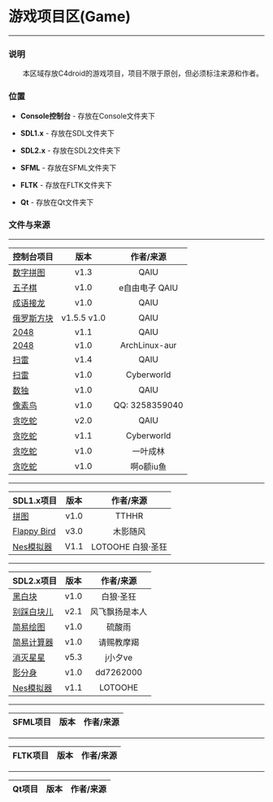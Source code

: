 # 游戏项目区(Game)

---

### 说明

&emsp;&emsp;本区域存放C4droid的游戏项目，项目不限于原创，但必须标注来源和作者。

### 位置

+ **Console控制台** - 存放在Console文件夹下

+ **SDL1.x** - 存放在SDL文件夹下

+ **SDL2.x** - 存放在SDL2文件夹下

+ **SFML** - 存放在SFML文件夹下 

+ **FLTK** - 存放在FLTK文件夹下

+ **Qt** - 存放在Qt文件夹下

### 文件与来源

---

| 控制台项目 | 版本 | 作者/来源 |
| :----------- | :----: | :----------: |
| [数字拼图](https://github.com/qaiu/c4droid-code/tree/main/Game/Console/数字拼图) | v1.3  | QAIU |
| [五子棋](https://github.com/qaiu/c4droid-code/tree/main/Game/Console/五子棋) | v1.0 | e自由电子&#10;QAIU |
| [成语接龙](https://github.com/qaiu/c4droid-code/tree/main/Game/Console/成语接龙) | v1.0 | QAIU |
| [俄罗斯方块](https://github.com/qaiu/c4droid-code/tree/main/Game/Console/俄罗斯方块) | v1.5.5&#10;v1.0 | QAIU |
| [2048](https://github.com/qaiu/c4droid-code/tree/main/Game/Console/2048) | v1.1 | QAIU |
| [2048](https://github.com/qaiu/c4droid-code/tree/main/Game/Console/2048) | v1.0 | ArchLinux-aur |
| [扫雷](https://github.com/qaiu/c4droid-code/tree/main/Game/Console/扫雷游戏) | v1.4 | QAIU |
| [扫雷](https://github.com/qaiu/c4droid-code/tree/main/Game/Console/扫雷游戏) | v1.0 | Cyberworld |
| [数独](https://github.com/qaiu/c4droid-code/tree/main/Game/Console/数独) | v1.0 | QAIU |
| [像素鸟](https://github.com/qaiu/c4droid-code/tree/main/Game/Console/像素鸟) | v1.0 | QQ:&#10;3258359040 |
| [贪吃蛇](https://github.com/qaiu/c4droid-code/tree/main/Game/Console/贪吃蛇) | v2.0 | QAIU |
| [贪吃蛇](https://github.com/qaiu/c4droid-code/tree/main/Game/Console/贪吃蛇) | v1.1 | Cyberworld |
| [贪吃蛇](https://github.com/qaiu/c4droid-code/tree/main/Game/Console/贪吃蛇) | v1.0 | 一叶成林 |
| [贪吃蛇](https://github.com/qaiu/c4droid-code/tree/main/Game/Console/贪吃蛇) | v1.0 | 啊o额iu鱼 |

---

| SDL1.x项目 | 版本 | 作者/来源 |
| :-------- | :---: | :-----: |
| [拼图](https://github.com/qaiu/c4droid-code/tree/main/Game/SDL/拼图) | v1.0 | TTHHR |
| [Flappy Bird](https://github.com/qaiu/c4droid-code/tree/main/Game/SDL/flappybird) | v3.0 | 木影随风 |
| [Nes模拟器](https://github.com/qaiu/c4droid-code/tree/main/Game/SDL/nes模拟器) | V1.1 | LOTOOHE&#10;白狼·圣狂 |

---

| SDL2.x项目 | 版本 | 作者/来源 |
| :-------- | :---: | :-----: |
| [黑白块](https://github.com/qaiu/c4droid-code/tree/main/Game/SDL2/黑白块) | v1.0 | 白狼·圣狂 |
| [别踩白块儿](https://github.com/qaiu/c4droid-code/tree/main/Game/SDL2/别踩白块) | v2.1 | 风飞飘扬是本人 |
| [简易绘图](https://github.com/qaiu/c4droid-code/tree/main/Game/SDL2/简易绘图) | v1.0 | 硫酸雨 |
| [简易计算器](https://github.com/qaiu/c4droid-code/tree/main/Game/SDL2/简易计算器) | v1.0 | 请赐教摩羯 |
| [消灭星星](https://github.com/qaiu/c4droid-code/tree/main/Game/SDL2/消灭星星) | v5.3 | j小夕ve |
| [影分身](https://github.com/qaiu/c4droid-code/tree/main/Game/SDL2/影分身游戏) | v1.0 | dd7262000 |
| [Nes模拟器](https://github.com/qaiu/c4droid-code/tree/main/Game/SDL2/Nes模拟器) | v1.1 | LOTOOHE |

---

| SFML项目 | 版本 | 作者/来源 |
| :------ | :---: | :-----: |

---

| FLTK项目 | 版本 | 作者/来源 |
| :------ | :---: | :-----: |

---

| Qt项目 | 版本 | 作者/来源 |
| :---- | :---: | :-----: |
